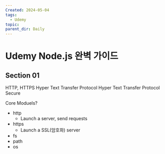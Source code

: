 ```yaml
---
Created: 2024-05-04
tags:
  - Udemy
topic: 
parent_dir: Daily
---
```

# Udemy Node.js 완벽 가이드
## Section 01
HTTP, HTTPS
Hyper Text Transfer Protocol
Hyper Text Transfer Protocol Secure

Core Moduels?
- http
	- Launch a server, send requests
- https
	- Launch a SSL(암호화) server
- fs
- path
- os



